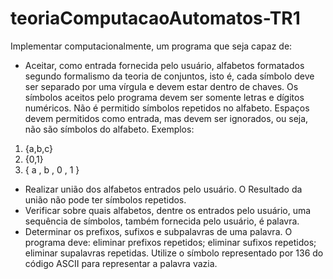 # teoriaComputacaoAutomatos-TR1
Implementar computacionalmente, um programa que seja capaz de:
* Aceitar, como entrada fornecida pelo usuário, alfabetos formatados segundo formalismo da teoria de conjuntos, isto é, cada 
símbolo deve ser separado por uma vírgula e devem estar dentro de chaves. Os símbolos aceitos pelo programa devem ser somente letras e
dígitos numéricos. Não é permitido símbolos repetidos no alfabeto. Espaços devem permitidos como entrada, mas devem ser ignorados, ou
seja, não são símbolos do alfabeto.
Exemplos:
1) {a,b,c}
2) {0,1}
3) { a , b , 0 , 1 }
* Realizar união dos alfabetos entrados pelo usuário. O Resultado da união não pode ter símbolos repetidos.
* Verificar sobre quais alfabetos, dentre os entrados pelo usuário, uma sequência de símbolos, também fornecida pelo usuário, é
palavra.
* Determinar os prefixos, sufixos e subpalavras de uma palavra. O programa deve: eliminar prefixos repetidos; eliminar sufixos
repetidos; eliminar supalavras repetidas. Utilize o símbolo representado por 136 do código ASCII para representar a palavra vazia.
